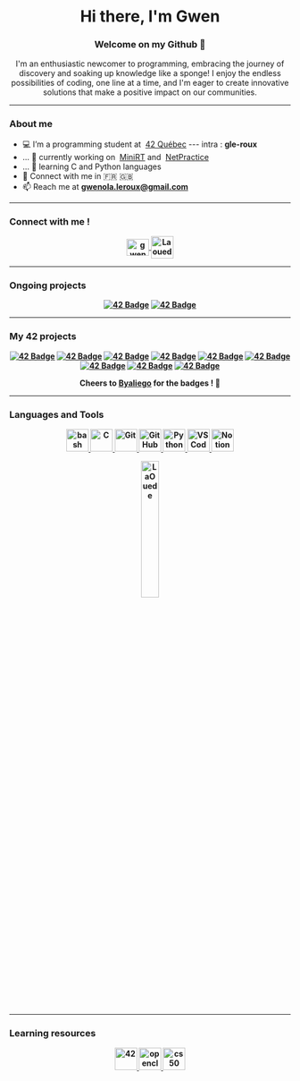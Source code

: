 <h1 align="center">Hi there, I'm Gwen</h1>
<h3 align="center">Welcome on my Github 🦊</h3>

<p align="center">I'm an enthusiastic newcomer to programming, embracing the journey of discovery and soaking up knowledge like a sponge! I enjoy the endless possibilities of coding, one line at a time, and I'm eager to create innovative solutions that make a positive impact on our communities.</p>

---

<h3 align="left">About me</h3>

- 💻 I’m a programming student at &nbsp;<a target="_blank" href="https://42quebec.com/">42 Québec</a> --- intra : <b>gle-roux</b>
- ... 🔭 currently working on &nbsp;<a target="_blank" href="https://github.com/LaOuede/MiniRT">MiniRT</a> and &nbsp;<a target="_blank" href="https://github.com/LaOuede/NetPractice">NetPractice</a>
- ... 🌱 learning C and Python languages
- 💬 Connect with me in 🇫🇷 🇬🇧
- 📫 Reach me at <b>gwenola.leroux@gmail.com<b>

 
--- 

<h3 align="left">Connect with me !</h3>
 
<p align="center">
<a href="https://linkedin.com/in/gwenola-leroux"><img align="center" src="https://raw.githubusercontent.com/rahuldkjain/github-profile-readme-generator/master/src/images/icons/Social/linked-in-alt.svg" alt="gwenola-leroux" height="30" width="40"/> 
</a>
<a href="https://discordapp.com/users/692156635644428348"><img align="center" src="https://github.com/rahuldkjain/github-profile-readme-generator/blob/master/src/images/icons/Social/discord.svg" alt="Laouede's Discord" height="40" width="40"/>
</a>
</p>

---
  
<h3 align="left">Ongoing projects</h3>
<div align="center">
 
<a href="https://github.com/LaOuede/MiniRT">![42 Badge](https://github.com/LaOuede/42-project-badges/blob/main/badges/minirte.png)</a>
<a href="https://github.com/LaOuede/NetPractice">![42 Badge](https://github.com/LaOuede/42-project-badges/blob/main/badges/netpracticee.png)</a>
 
 <!-- 
<a href="">![42 Badge](https://github.com/LaOuede/42-project-badges/blob/main/badges/netpracticee.png)</a>
<a href="">![42 Badge](https://github.com/LaOuede/42-project-badges/blob/main/badges/cube3de.png)</a>
<a href="">![42 Badge](https://github.com/LaOuede/42-project-badges/blob/main/badges/minirte.png)</a>
<a href="">![42 Badge](https://github.com/LaOuede/42-project-badges/blob/main/badges/cppe.png)</a>
<a href="">![42 Badge](https://github.com/LaOuede/42-project-badges/blob/main/badges/ft_irce.png)</a>
<a href="">![42 Badge](https://github.com/LaOuede/42-project-badges/blob/main/badges/inceptione.png)</a>
<a href="">![42 Badge](https://github.com/LaOuede/42-project-badges/blob/main/badges/ft_transcendencee.png)</a>
<a href="">![42 Badge](https://github.com/LaOuede/42-project-badges/blob/main/badges/common_coree.png)</a>
-->

---
  
<h3 align="left">My 42 projects</h3>
<div align="center">

<a href="https://github.com/LaOuede/libft">![42 Badge](https://github.com/LaOuede/42-project-badges/blob/main/badges/libfte.png)</a>
<a href="https://github.com/LaOuede/printf">![42 Badge](https://github.com/LaOuede/42-project-badges/blob/main/badges/ft_printfe.png)</a>
<a href="https://github.com/LaOuede/get_next_line">![42 Badge](https://github.com/LaOuede/42-project-badges/blob/main/badges/get_next_linee.png)</a>
<a href="https://github.com/LaOuede/Born2BeRoot">![42 Badge](https://github.com/LaOuede/42-project-badges/blob/main/badges/born2beroote.png)</a>
<a href="https://github.com/LaOuede/Push_Swap">![42 Badge](https://github.com/LaOuede/42-project-badges/blob/main/badges/push_swape.png)</a>
<a href="https://github.com/LaOuede/Minitalk">![42 Badge](https://github.com/LaOuede/42-project-badges/blob/main/badges/minitalke.png)</a>
<a href="https://github.com/LaOuede/FdF">![42 Badge](https://github.com/LaOuede/42-project-badges/blob/main/badges/fdfe.png)</a>
<a href="https://github.com/LaOuede/Minishell">![42 Badge](https://github.com/LaOuede/42-project-badges/blob/main/badges/minishelle.png)</a>
<a href="https://github.com/LaOuede/Philosophers">![42 Badge](https://github.com/byaliego/42-project-badges/blob/main/badges/philosopherse.png)</a>

Cheers to [Byaliego](https://github.com/byaliego/42-project-badges) for the badges ! 🙌
</div>

---
 
<h3 align="left">Languages and Tools</h3>

<p align="center">
<a href="https://www.gnu.org/software/bash/" target="_blank" rel="noreferrer"> <img src="https://github.com/LaOuede/devicon/blob/master/icons/bash/bash-original.svg" alt="bash" width="40" height="40"/> </a>
<a href="https://www.cprogramming.com/" target="_blank" rel="noreferrer"> <img src="https://github.com/LaOuede/devicon/blob/master/icons/c/c-original.svg" alt="C" width="40" height="40"/> </a>
<a href="https://git-scm.com" target="_blank" rel="noreferrer"> <img src="https://github.com/LaOuede/devicon/blob/master/icons/git/git-original.svg" alt="Git" width="40" height="40"/> </a>
<a href="https://github.com/LaOuede" target="_blank" rel="noreferrer"> <img src="https://github.com/LaOuede/devicon/blob/master/icons/github/github-original.svg" alt="GitHub" width="40" height="40"/> </a>
<a href="https://www.python.org" target="_blank" rel="noreferrer"> <img src="https://github.com/LaOuede/devicon/blob/master/icons/python/python-original.svg" alt="Python" width="40" height="40"/> </a>
<a href="https://code.visualstudio.com" target="_blank" rel="noreferrer"> <img src="https://github.com/LaOuede/devicon/blob/master/icons/vscode/vscode-original.svg" alt="VSCode" width="40" height="40"/> </a>
 <a href="https://www.notion.so" target="_blank" rel="noreferrer"> <img src="https://github.com/LaOuede/LaOuede/assets/114024436/0f432438-547a-43b8-afbd-64e577ac2fb1" alt="Notion" width="40" height="40"/> </a>
</p>

<div align="center">
  <img src="https://github-readme-stats.vercel.app/api/top-langs/?username=LaOuede" alt="LaOuede" style="width:25%">
</div>

---

<h3 align="left">Learning resources</h3>

<p align="center">
<a href="https://42quebec.com" target="_blank" rel="noreferrer"> <img src="https://img2.gratispng.com/20180420/osw/kisspng-0-school-college-42-silicon-valley-university-5ad9e24250ea87.8161795615242286743314.jpg" alt="42" width="40" height="40"/> </a>
<a href="https://openclassrooms.com/fr/" target="_blank" rel="noreferrer"> <img src="https://avatars.githubusercontent.com/u/5389533?s=200&v=4" alt="openclassrooms" width="40" height="40"/> </a>
<a href="https://pll.harvard.edu/course/cs50-introduction-computer-science" target="_blank" rel="noreferrer"> <img src="https://github.com/LaOuede/LaOuede/assets/114024436/7ab01ae3-73ff-484f-b5e4-510bb79b0ef7" alt="cs50" width="40" height="40"/> </a>
</p>

